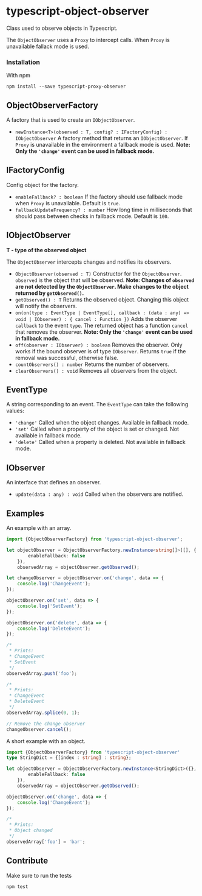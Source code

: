 # typescript-object-observer
Class used to observe objects in Typescript.

The `ObjectObserver` uses a `Proxy` to intercept calls. When `Proxy` is unavailable fallack mode is used.

### Installation
With npm
```
npm install --save typescript-proxy-observer
```

## ObjectObserverFactory
A factory that is used to create an `IObjectObserver`.

* `newInstance<T>(observed : T, config? : IFactoryConfig) : IObjectObserver`
A factory method that returns an `IObjectObserver`. If `Proxy` is unavailable in the environment a fallback mode is used.
**Note: Only the `'change'` event can be used in fallback mode.**

## IFactoryConfig
Config object for the factory.

* `enableFallback? : boolean`
If the factory should use fallback mode when `Proxy` is unavailable. Default is `true`.
* `fallbackUpdateFrequency? : number`
How long time in milliseconds that should pass between checks in fallback mode. Default is `100`.

## IObjectObserver<T>
**T - type of the observed object**

The `ObjectObserver` intercepts changes and notifies its observers.

* `ObjectObserver(observed : T)`
Constructor for the `ObjectObserver`. `observed` is the object that will be observed.
**Note: Changes of `observed` are not detected by the `ObjectObserver`. Make changes to the object returned by `getObserved()`.**
* `getObserved() : T`
Returns the observed object. Changing this object will notify the observers.
* `on(on(type : EventType | EventType[], callback : (data : any) => void | IObserver) : { cancel : Function })`
Adds the observer `callback` to the event `type`. The returned object has a function `cancel` that removes the observer.
**Note: Only the `'change'` event can be used in fallback mode.**
* `off(observer : IObserver) : boolean`
Removes the observer. Only works if the bound observer is of type `IObserver`. Returns `true` if the removal was successful, otherwise false.
* `countObservers() : number`
Returns the number of observers.
* `clearObservers() : void`
Removes all observers from the object.

## EventType
A string corresponding to an event. The `EventType` can take the following values:
* `'change'`
Called when the object changes. Available in fallback mode.
* `'set'`
Called when a property of the object is set or changed. Not available in fallback mode.
* `'delete'`
Called when a property is deleted. Not available in fallback mode.

## IObserver
An interface that defines an observer.

* `update(data : any) : void`
Called when the observers are notified.

## Examples
An example with an array.
```typescript
import {ObjectObserverFactory} from 'typescript-object-observer';

let objectObserver = ObjectObserverFactory.newInstance<string[]>([], {
        enableFallback: false
    }),
    observedArray = objectObserver.getObserved();

let changeObserver = objectObserver.on('change', data => {
    console.log('ChangeEvent');
});

objectObserver.on('set', data => {
    console.log('SetEvent');
});

objectObserver.on('delete', data => {
    console.log('DeleteEvent');
});

/*
 * Prints:
 * ChangeEvent
 * SetEvent
 */
observedArray.push('foo');

/*
 * Prints:
 * ChangeEvent
 * DeleteEvent
 */
observedArray.splice(0, 1);

// Remove the change observer
changeObserver.cancel();
```

A short example with an object.
```typescript
import {ObjectObserverFactory} from 'typescript-object-observer'
type StringDict = {[index : string] : string};

let objectObserver = ObjectObserverFactory.newInstance<StringDict>({}, {
        enableFallback: false
    }),
    observedArray = objectObserver.getObserved();

objectObserver.on('change', data => {
    console.log('ChangeEvent');
});

/*
 * Prints:
 * Object changed
 */
observedArray['foo'] = 'bar';
```

## Contribute
Make sure to run the tests
```
npm test
```